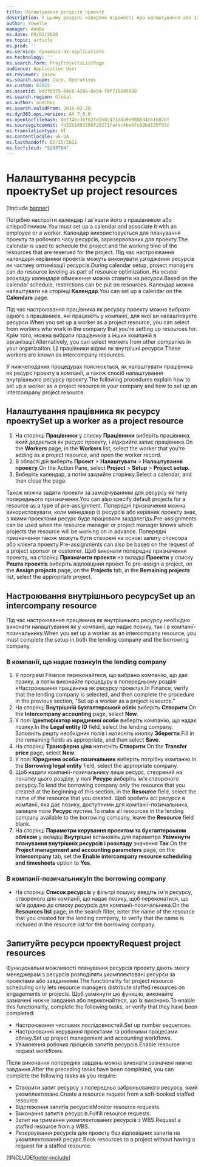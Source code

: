 ```yaml
---
title: Налаштування ресурсів проекту
description: У цьому розділі наведено відомості про налаштування або запит ресурсів проекту.
author: Yowelle
manager: AnnBe
ms.date: 09/01/2020
ms.topic: article
ms.prod: ''
ms.service: dynamics-ax-applications
ms.technology: ''
ms.search.form: ProjProjectsListPage
audience: Application User
ms.reviewer: josaw
ms.search.scope: Core, Operations
ms.custom: 82022
ms.assetid: bd2fb375-84c6-428a-8e54-f0f719045898
ms.search.region: Global
ms.author: andchoi
ms.search.validFrom: 2016-02-28
ms.dyn365.ops.version: AX 7.0.0
ms.openlocfilehash: 0bf146c3bfb2fd558c471d8a9e980834cb1b87df
ms.sourcegitcommit: fa32b1893286f20271fa4ec4be8fc68bd135f53c
ms.translationtype: HT
ms.contentlocale: uk-UA
ms.lasthandoff: 02/15/2021
ms.locfileid: "5288764"
---
```

# <a name="set-up-project-resources"></a><span data-ttu-id="3c905-103">Налаштування ресурсів проекту</span><span class="sxs-lookup"><span data-stu-id="3c905-103">Set up project resources</span></span>

[!include [banner](../includes/banner.md)]

<span data-ttu-id="3c905-104">Потрібно настроїти календар і зв'язати його з працівником або співробітником.</span><span class="sxs-lookup"><span data-stu-id="3c905-104">You must set up a calendar and associate it with an employee or a worker.</span></span> <span data-ttu-id="3c905-105">Календар використовується для планування проекту та робочого часу ресурсів, зарезервованих для проекту.</span><span class="sxs-lookup"><span data-stu-id="3c905-105">The calendar is used to schedule the project and the working time of the resources that are reserved for the project.</span></span> <span data-ttu-id="3c905-106">Під час настроювання календаря керівники проектів можуть виконувати узгодження ресурсів як частину оптимізації ресурсів.</span><span class="sxs-lookup"><span data-stu-id="3c905-106">During calendar setup, project managers can do resource leveling as part of resource optimization.</span></span> <span data-ttu-id="3c905-107">На основі розкладу календаря обмеження можна ставити на ресурси.</span><span class="sxs-lookup"><span data-stu-id="3c905-107">Based on the calendar schedule, restrictions can be put on resources.</span></span> <span data-ttu-id="3c905-108">Календар можна налаштувати на сторінці **Календар**.</span><span class="sxs-lookup"><span data-stu-id="3c905-108">You can set up a calendar on the **Calendars** page.</span></span>

<span data-ttu-id="3c905-109">Під час настроювання працівника як ресурсу проекту можна вибрати одного з працівників, які працюють у компанії, для якої ви налаштовуєте ресурси.</span><span class="sxs-lookup"><span data-stu-id="3c905-109">When you set up a worker as a project resource, you can select from workers who work in the company that you're setting up resources for.</span></span> <span data-ttu-id="3c905-110">Крім того, можна вибрати працівників з інших компаній в організації.</span><span class="sxs-lookup"><span data-stu-id="3c905-110">Alternatively, you can select workers from other companies in your organization.</span></span> <span data-ttu-id="3c905-111">Ці працівники відомі як внутрішні ресурси.</span><span class="sxs-lookup"><span data-stu-id="3c905-111">These workers are known as intercompany resources.</span></span>

<span data-ttu-id="3c905-112">У нижчеподаних процедурах пояснюється, як налаштувати працівника як ресурс проекту в компанії, а також спосіб налаштування внутрішнього ресурсу проекту.</span><span class="sxs-lookup"><span data-stu-id="3c905-112">The following procedures explain how to set up a worker as a project resource in your company and how to set up an intercompany project resource.</span></span>

## <a name="set-up-a-worker-as-a-project-resource"></a><span data-ttu-id="3c905-113">Налаштування працівника як ресурсу проекту</span><span class="sxs-lookup"><span data-stu-id="3c905-113">Set up a worker as a project resource</span></span>

1. <span data-ttu-id="3c905-114">На сторінці **Працівники** у списку **Працівники** виберіть працівника, який додається як ресурс проекту, і відкрийте запис працівника.</span><span class="sxs-lookup"><span data-stu-id="3c905-114">On the **Workers** page, in the **Workers** list, select the worker that you're adding as a project resource, and open the worker record.</span></span>
2. <span data-ttu-id="3c905-115">В області дій виберіть **Проект** &gt; **Налаштувати** &gt; **Налаштування проекту**.</span><span class="sxs-lookup"><span data-stu-id="3c905-115">On the Action Pane, select **Project** &gt; **Setup** &gt; **Project setup**.</span></span>
3. <span data-ttu-id="3c905-116">Виберіть календар, а потім закрийте сторінку.</span><span class="sxs-lookup"><span data-stu-id="3c905-116">Select a calendar, and then close the page.</span></span>

<span data-ttu-id="3c905-117">Також можна задати проекти за замовчуванням для ресурсу як типу попереднього призначення.</span><span class="sxs-lookup"><span data-stu-id="3c905-117">You can also specify default projects for a resource as a type of pre-assignment.</span></span> <span data-ttu-id="3c905-118">Попередні призначення можна використовувати, коли менеджер із ресурсів або керівник проекту знає, з якими проектами ресурс буде працювати заздалегідь.</span><span class="sxs-lookup"><span data-stu-id="3c905-118">Pre-assignments can be used when the resource manager or project manager knows which projects the resource will be working on in advance.</span></span> <span data-ttu-id="3c905-119">Попередні призначення також можуть бути створені на основі запиту спонсора або клієнта проекту.</span><span class="sxs-lookup"><span data-stu-id="3c905-119">Pre-assignments can also be based on the request of a project sponsor or customer.</span></span> <span data-ttu-id="3c905-120">Щоб виконати попереднє призначення проекту, на сторінці **Призначити проекти** на вкладці **Проекти** у списку **Решта проектів** виберіть відповідний проект.</span><span class="sxs-lookup"><span data-stu-id="3c905-120">To pre-assign a project, on the **Assign projects** page, on the **Projects** tab, in the **Remaining projects** list, select the appropriate project.</span></span>

## <a name="set-up-an-intercompany-resource"></a><span data-ttu-id="3c905-121">Настроювання внутрішнього ресурсу</span><span class="sxs-lookup"><span data-stu-id="3c905-121">Set up an intercompany resource</span></span>

<span data-ttu-id="3c905-122">Під час настроювання працівника як внутрішнього ресурсу необхідно виконати налаштування як у компанії, що надає позику, так і в компанії-позичальнику.</span><span class="sxs-lookup"><span data-stu-id="3c905-122">When you set up a worker as an intercompany resource, you must complete the setup in both the lending company and the borrowing company.</span></span>

### <a name="in-the-lending-company"></a><span data-ttu-id="3c905-123">В компанії, що надає позику</span><span class="sxs-lookup"><span data-stu-id="3c905-123">In the lending company</span></span>

1. <span data-ttu-id="3c905-124">У програмі Finance переконайтеся, що вибрано компанію, що дає позику, а потім виконайте процедуру в попередньому розділі «Настроювання працівника як ресурсу проекту».</span><span class="sxs-lookup"><span data-stu-id="3c905-124">In Finance, verify that the lending company is selected, and then complete the procedure in the previous section, "Set up a worker as a project resource."</span></span>
2. <span data-ttu-id="3c905-125">На сторінці **Внутрішній бухгалтерський облік** виберіть **Створити**.</span><span class="sxs-lookup"><span data-stu-id="3c905-125">On the **Intercompany accounting** page, select **New**.</span></span>
3. <span data-ttu-id="3c905-126">У полі **Ідентифікатор юридичної особи** виберіть компанію, що надає позику.</span><span class="sxs-lookup"><span data-stu-id="3c905-126">In the **Legal entity ID** field, select the lending company.</span></span> <span data-ttu-id="3c905-127">Заповніть решту необхідних полів і натисніть кнопку **Зберегти**.</span><span class="sxs-lookup"><span data-stu-id="3c905-127">Fill in the remaining fields as appropriate, and then select **Save**.</span></span>
4. <span data-ttu-id="3c905-128">На сторінці **Трансферна ціна** натисніть **Створити**.</span><span class="sxs-lookup"><span data-stu-id="3c905-128">On the **Transfer price** page, select **New**.</span></span>
5. <span data-ttu-id="3c905-129">У полі **Юридична особа-позичальник** виберіть потрібну компанію.</span><span class="sxs-lookup"><span data-stu-id="3c905-129">In the **Borrowing legal entity** field, select the appropriate company.</span></span>
6. <span data-ttu-id="3c905-130">Щоб надати компанії-позичальнику лише ресурс, створений на початку цього розділу, у полі **Ресурс** виберіть ім'я створеного ресурсу.</span><span class="sxs-lookup"><span data-stu-id="3c905-130">To lend the borrowing company only the resource that you created at the beginning of this section, in the **Resource** field, select the name of the resource that you created.</span></span> <span data-ttu-id="3c905-131">Щоб зробити всі ресурси в компанії, яка дає позику, доступними для компанії-позичальника, залиште поле **Ресурс** пустим.</span><span class="sxs-lookup"><span data-stu-id="3c905-131">To make all resources in the lending company available to the borrowing company, leave the **Resource** field blank.</span></span>
7. <span data-ttu-id="3c905-132">На сторінці **Параметри керування проектом та бухгалтерським обліком** у вкладці **Внутрішні** встановіть для параметра **Увімкнути планування внутрішніх ресурсів і розкладу** значення **Так**.</span><span class="sxs-lookup"><span data-stu-id="3c905-132">On the **Project management and accounting parameters** page, on the **Intercompany** tab, set the **Enable intercompany resource scheduling and timesheets** option to **Yes**.</span></span>

### <a name="in-the-borrowing-company"></a><span data-ttu-id="3c905-133">В компанії-позичальнику</span><span class="sxs-lookup"><span data-stu-id="3c905-133">In the borrowing company</span></span>

- <span data-ttu-id="3c905-134">На сторінці **Список ресурсів** у фільтрі пошуку введіть ім'я ресурсу, створеного для компанії, що надає позику, щоб переконатися, що ім'я додано до списку ресурсів для компанії-позичальника.</span><span class="sxs-lookup"><span data-stu-id="3c905-134">On the **Resources list** page, in the search filter, enter the name of the resource that you created for the lending company, to verify that the name is included in the resource list for the borrowing company.</span></span>

## <a name="request-project-resources"></a><span data-ttu-id="3c905-135">Запитуйте ресурси проекту</span><span class="sxs-lookup"><span data-stu-id="3c905-135">Request project resources</span></span>
<span data-ttu-id="3c905-136">Функціональні можливості планування ресурсів проекту дають змогу менеджерам з ресурсів розподіляти укомплектовані ресурси за проектами або завданнями.</span><span class="sxs-lookup"><span data-stu-id="3c905-136">The functionality for project resource scheduling only lets resource managers distribute staffed resources on engagements or projects.</span></span> <span data-ttu-id="3c905-137">Щоб увімкнути цю функцію, виконайте зазначені нижче завдання або переконайтеся, що їх виконано.</span><span class="sxs-lookup"><span data-stu-id="3c905-137">To enable this functionality, complete the following tasks, or verify that they have been completed:</span></span>

- <span data-ttu-id="3c905-138">Настроювання числових послідовностей.</span><span class="sxs-lookup"><span data-stu-id="3c905-138">Set up number sequences.</span></span>
- <span data-ttu-id="3c905-139">Настроювання керування проектами та робочими процесами обліку.</span><span class="sxs-lookup"><span data-stu-id="3c905-139">Set up project management and accounting workflows.</span></span>
- <span data-ttu-id="3c905-140">Увімкнення робочих процесів запитів ресурсів.</span><span class="sxs-lookup"><span data-stu-id="3c905-140">Enable resource request workflows.</span></span>

<span data-ttu-id="3c905-141">Після виконання попередніх завдань можна виконати зазначені нижче завдання.</span><span class="sxs-lookup"><span data-stu-id="3c905-141">After the preceding tasks have been completed, you can complete the following tasks as you require:</span></span>

- <span data-ttu-id="3c905-142">Створити запит ресурсу з попередньо заброньованого ресурсу, який укомплектовано.</span><span class="sxs-lookup"><span data-stu-id="3c905-142">Create a resource request from a soft-booked staffed resource.</span></span>
- <span data-ttu-id="3c905-143">Відстеження запитів ресурсів</span><span class="sxs-lookup"><span data-stu-id="3c905-143">Monitor resource requests.</span></span>
- <span data-ttu-id="3c905-144">Виконання запитів ресурсів.</span><span class="sxs-lookup"><span data-stu-id="3c905-144">Fulfill resource requests.</span></span>
- <span data-ttu-id="3c905-145">Запит на тримання укомплектованих ресурсів з WBS.</span><span class="sxs-lookup"><span data-stu-id="3c905-145">Request a staffed resource from a WBS.</span></span>
- <span data-ttu-id="3c905-146">Резервування ресурсів для проекту без відповідних запитів на укомплектований ресурс.</span><span class="sxs-lookup"><span data-stu-id="3c905-146">Book resources to a project without having a request for a staffed resource.</span></span>


[!INCLUDE[footer-include](../includes/footer-banner.md)]